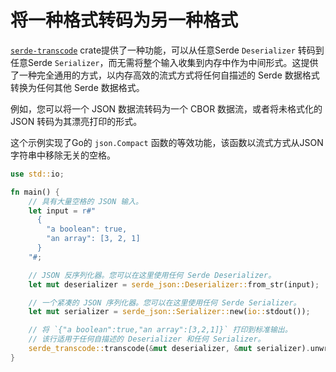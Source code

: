 # 将一种格式转码为另一种格式

[`serde-transcode`](https://github.com/sfackler/serde-transcode) crate提供了一种功能，可以从任意Serde `Deserializer` 转码到任意Serde `Serializer`，而无需将整个输入收集到内存中作为中间形式。这提供了一种完全通用的方式，以内存高效的流式方式将任何自描述的 Serde 数据格式转换为任何其他 Serde 数据格式。

例如，您可以将一个 JSON 数据流转码为一个 CBOR 数据流，或者将未格式化的 JSON 转码为其漂亮打印的形式。

这个示例实现了Go的 `json.Compact` 函数的等效功能，该函数以流式方式从JSON字符串中移除无关的空格。

```rust
use std::io;

fn main() {
    // 具有大量空格的 JSON 输入。
    let input = r#"
      {
        "a boolean": true,
        "an array": [3, 2, 1]
      }
    "#;

    // JSON 反序列化器。您可以在这里使用任何 Serde Deserializer。
    let mut deserializer = serde_json::Deserializer::from_str(input);

    // 一个紧凑的 JSON 序列化器。您可以在这里使用任何 Serde Serializer。
    let mut serializer = serde_json::Serializer::new(io::stdout());

    // 将 `{"a boolean":true,"an array":[3,2,1]}` 打印到标准输出。
    // 该行适用于任何自描述的 Deserializer 和任何 Serializer。
    serde_transcode::transcode(&mut deserializer, &mut serializer).unwrap();
}
```
